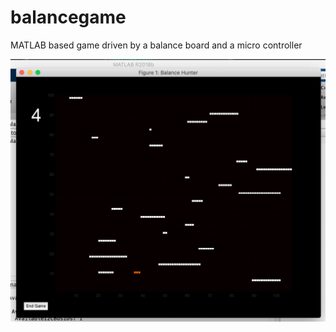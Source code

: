 # balancegame
MATLAB based game driven by a balance board and a micro controller

![Alt text](game.png?raw=true "Screen shot")

